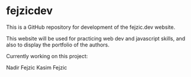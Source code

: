 # fejzicdev
This is a GitHub repository for development of the fejzic.dev website.

This website will be used for practicing web dev and javascript skills, and also to display the portfolio of the authors.

Currently working on this project:

Nadir Fejzic
Kasim Fejzic
